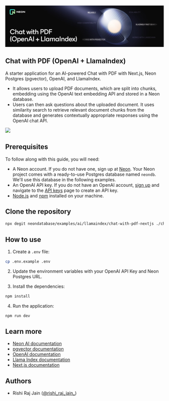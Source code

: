 [![github-pdf-llamaindex](/assets/images/github-pdf-llamaindex.jpg)](https://console.neon.tech/signup)

## Chat with PDF (OpenAI + LlamaIndex)

A starter application for an AI-powered Chat with PDF with Next.js, Neon Postgres (pgvector), OpenAI, and LlamaIndex.

- It allows users to upload PDF documents, which are split into chunks, embedding using the OpenAI text embedding API and stored in a Neon database.
- Users can then ask questions about the uploaded document. It uses similarity search to retrieve relevant document chunks from the database and generates contextually appropriate responses using the OpenAI chat API. 

[![](https://vercel.com/button)](https://vercel.com/new/clone?repository-url=https://github.com/neondatabase/examples/tree/main/ai/llamaindex/chat-with-pdf-nextjs&env=POSTGRES_URL,OPENAI_API_KEY)

## Prerequisites

To follow along with this guide, you will need:

- A Neon account. If you do not have one, sign up at [Neon](https://neon.tech). Your Neon project comes with a ready-to-use Postgres database named `neondb`. We'll use this database in the following examples.
- An OpenAI API key. If you do not have an OpenAI account, [sign up](https://platform.openai.com/signup) and navigate to the [API keys](https://platform.openai.com/api-keys) page to create an API key. 
- [Node.js](https://nodejs.org/) and [npm](https://www.npmjs.com/) installed on your machine. 

## Clone the repository

```bash
npx degit neondatabase/examples/ai/llamaindex/chat-with-pdf-nextjs ./chat-with-pdf-nextjs
```

## How to use

1. Create a `.env` file:

```bash
cp .env.example .env
```

2. Update the environment variables with your OpenAI API Key and Neon Postgres URL.

3. Install the dependencies:

```bash
npm install
```

4. Run the application:

```bash
npm run dev
```

## Learn more

- [Neon AI documentation](https://neon.tech/docs/ai/ai-intro)
- [pgvector documentation](https://github.com/pgvector/pgvector)
- [OpenAI documentation](https://platform.openai.com/docs/introduction)
- [Llama Index documentation](https://llama.meta.com/docs/get-started/)
- [Next.js documentation](https://nextjs.org/docs)

## Authors

- Rishi Raj Jain ([@rishi_raj_jain_](https://twitter.com/rishi_raj_jain_))
